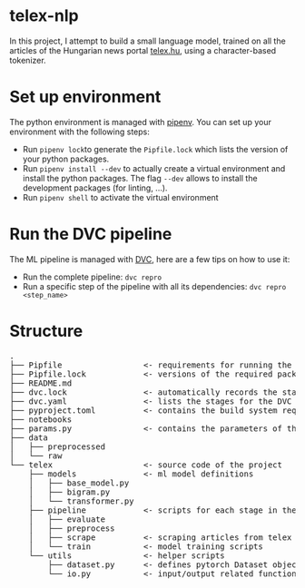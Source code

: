 # telex-nlp
In this project, I attempt to build a small language model, trained on all the articles of the Hungarian news portal [telex.hu](https://telex.hu/), using a character-based tokenizer.


# Set up environment
The python environment is managed with [pipenv](https://pipenv.pypa.io/en/latest/install). You can set up your environment with the following steps:

- Run `pipenv lock`to generate the `Pipfile.lock` which lists the version of your python packages.
- Run `pipenv install --dev` to actually create a virtual environment and install the python packages. The flag `--dev` allows to install the development packages (for linting, ...).
- Run `pipenv shell` to activate the virtual environment

# Run the DVC pipeline

The ML pipeline is managed with [DVC](https://dvc.org/), here are a few tips on how to use it:

- Run the complete pipeline: `dvc repro`
- Run a specific step of the pipeline with all its dependencies: `dvc repro <step_name>`


# Structure
<pre>
.
├── Pipfile                 <- requirements for running the project
├── Pipfile.lock            <- versions of the required packages
├── README.md
├── dvc.lock                <- automatically records the states of the DVC pipeline
├── dvc.yaml                <- lists the stages for the DVC pipeline
├── pyproject.toml          <- contains the build system requirements of the projects
├── notebooks
├── params.py               <- contains the parameters of the project
├── data
│   ├── preprocessed
│   └── raw
└── telex                   <- source code of the project
    ├── models              <- ml model definitions
    │   ├── base_model.py
    │   ├── bigram.py
    │   └── transformer.py
    ├── pipeline            <- scripts for each stage in the DVC pipeline
    │   ├── evaluate
    │   ├── preprocess
    │   ├── scrape          <- scraping articles from telex
    │   └── train           <- model training scripts
    └── utils               <- helper scripts
        ├── dataset.py      <- defines pytorch Dataset object from raw articles
        └── io.py           <- input/output related functions

